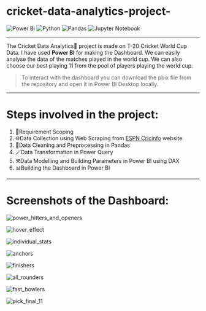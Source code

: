 # cricket-data-analytics-project-

![Power Bi](https://img.shields.io/badge/power_bi-F2C811?style=for-the-badge&logo=powerbi&logoColor=black)
![Python](https://img.shields.io/badge/python-3670A0?style=for-the-badge&logo=python&logoColor=ffdd54)
![Pandas](https://img.shields.io/badge/pandas-%23150458.svg?style=for-the-badge&logo=pandas&logoColor=white)
![Jupyter Notebook](https://img.shields.io/badge/jupyter-%23FA0F00.svg?style=for-the-badge&logo=jupyter&logoColor=white)

---

The Cricket Data Analytics🏏 project is made on T-20 Cricket World Cup Data. I have used **Power BI** for making the Dashboard. We can easily analyse the data of the matches played in the world cup. We can also choose our best playing 11 from the pool of players playing the world cup. 

> To interact with the dashboard you can download the pbix file from the repository and open it in Power BI Desktop locally.

---

# Steps involved in the project:

1. 📝Requirement Scoping
2. 🌐Data Collection using Web Scraping from [ESPN Cricinfo](http://www.espn.in/cricket/) website
3. 🧹Data Cleaning and Preprocessing in Pandas
4. 🪄Data Transformation in Power Query
5. ⚒️Data Modelling and Building Parameters in Power BI using DAX
6. 📊Building the Dashboard in Power BI

---

# Screenshots of the Dashboard:

![power_hitters_and_openers](https://user-images.githubusercontent.com/81465377/211144386-48070a65-7e8b-4370-af44-121b878b554b.jpg)

![hover_effect](https://user-images.githubusercontent.com/81465377/211144410-6e11c0cd-ab86-4357-b272-9019f5efa445.jpg)

![individual_stats](https://user-images.githubusercontent.com/81465377/211144427-bfb260dc-3586-4db2-879c-6d84f4e8ca2d.jpg)

![anchors](https://user-images.githubusercontent.com/81465377/211144441-423d3ba3-76ab-49bf-b0d7-9b107ca2086f.jpg)

![finishers](https://user-images.githubusercontent.com/81465377/211144456-6eb2581f-4574-4961-b693-4c8ff0dd7b19.jpg)

![all_rounders](https://user-images.githubusercontent.com/81465377/211144466-43003158-fe3e-41c0-b02a-ee4db2c53379.jpg)

![fast_bowlers](https://user-images.githubusercontent.com/81465377/211144473-03ca6186-b8e8-419f-87a1-786f6a2d62a6.jpg)

![pick_final_11](https://user-images.githubusercontent.com/81465377/211144486-4b48e1fc-fab3-4bb0-b660-7b4da5be627d.jpg)
